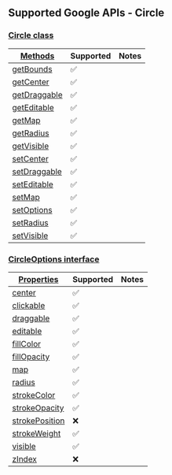 ## Supported Google APIs - Circle

### [Circle class](https://developers.google.com/maps/documentation/javascript/reference/polygon#Circle)

| [Methods](https://developers.google.com/maps/documentation/javascript/reference/polygon#Circle-Methods)           | Supported          | Notes |
| ----------------------------------------------------------------------------------------------------------------- | ------------------ | ----- |
| [getBounds](https://developers.google.com/maps/documentation/javascript/reference/polygon#Circle.getBounds)       | :white_check_mark: |       |
| [getCenter](https://developers.google.com/maps/documentation/javascript/reference/polygon#Circle.getCenter)       | :white_check_mark: |       |
| [getDraggable](https://developers.google.com/maps/documentation/javascript/reference/polygon#Circle.getDraggable) | :white_check_mark: |       |
| [getEditable](https://developers.google.com/maps/documentation/javascript/reference/polygon#Circle.getEditable)   | :white_check_mark: |       |
| [getMap](https://developers.google.com/maps/documentation/javascript/reference/polygon#Circle.getMap)             | :white_check_mark: |       |
| [getRadius](https://developers.google.com/maps/documentation/javascript/reference/polygon#Circle.getRadius)       | :white_check_mark: |       |
| [getVisible](https://developers.google.com/maps/documentation/javascript/reference/polygon#Circle.getVisible)     | :white_check_mark: |       |
| [setCenter](https://developers.google.com/maps/documentation/javascript/reference/polygon#Circle.setCenter)       | :white_check_mark: |       |
| [setDraggable](https://developers.google.com/maps/documentation/javascript/reference/polygon#Circle.setDraggable) | :white_check_mark: |       |
| [setEditable](https://developers.google.com/maps/documentation/javascript/reference/polygon#Circle.setEditable)   | :white_check_mark: |       |
| [setMap](https://developers.google.com/maps/documentation/javascript/reference/polygon#Circle.setMap)             | :white_check_mark: |       |
| [setOptions](https://developers.google.com/maps/documentation/javascript/reference/polygon#Circle.setOptions)     | :white_check_mark: |       |
| [setRadius](https://developers.google.com/maps/documentation/javascript/reference/polygon#Circle.setRadius)       | :white_check_mark: |       |
| [setVisible](https://developers.google.com/maps/documentation/javascript/reference/polygon#Circle.setVisible)     | :white_check_mark: |       |

### [CircleOptions interface](https://developers.google.com/maps/documentation/javascript/reference/polygon#CircleOptions)

| [Properties](https://developers.google.com/maps/documentation/javascript/reference/polygon#CircleOptions-Properties)         | Supported          | Notes |
| ---------------------------------------------------------------------------------------------------------------------------- | ------------------ | ----- |
| [center](https://developers.google.com/maps/documentation/javascript/reference/polygon#CircleOptions.center)                 | :white_check_mark: |       |
| [clickable](https://developers.google.com/maps/documentation/javascript/reference/polygon#CircleOptions.clickable)           | :white_check_mark: |       |
| [draggable](https://developers.google.com/maps/documentation/javascript/reference/polygon#CircleOptions.draggable)           | :white_check_mark: |       |
| [editable](https://developers.google.com/maps/documentation/javascript/reference/polygon#CircleOptions.editable)             | :white_check_mark: |       |
| [fillColor](https://developers.google.com/maps/documentation/javascript/reference/polygon#CircleOptions.fillColor)           | :white_check_mark: |       |
| [fillOpacity](https://developers.google.com/maps/documentation/javascript/reference/polygon#CircleOptions.fillOpacity)       | :white_check_mark: |       |
| [map](https://developers.google.com/maps/documentation/javascript/reference/polygon#CircleOptions.map)                       | :white_check_mark: |       |
| [radius](https://developers.google.com/maps/documentation/javascript/reference/polygon#CircleOptions.radius)                 | :white_check_mark: |       |
| [strokeColor](https://developers.google.com/maps/documentation/javascript/reference/polygon#CircleOptions.strokeColor)       | :white_check_mark: |       |
| [strokeOpacity](https://developers.google.com/maps/documentation/javascript/reference/polygon#CircleOptions.strokeOpacity)   | :white_check_mark: |       |
| [strokePosition](https://developers.google.com/maps/documentation/javascript/reference/polygon#CircleOptions.strokePosition) | :x:                |       |
| [strokeWeight](https://developers.google.com/maps/documentation/javascript/reference/polygon#CircleOptions.strokeWeight)     | :white_check_mark: |       |
| [visible](https://developers.google.com/maps/documentation/javascript/reference/polygon#CircleOptions.visible)               | :white_check_mark: |       |
| [zIndex](https://developers.google.com/maps/documentation/javascript/reference/polygon#CircleOptions.zIndex)                 | :x:                |       |
